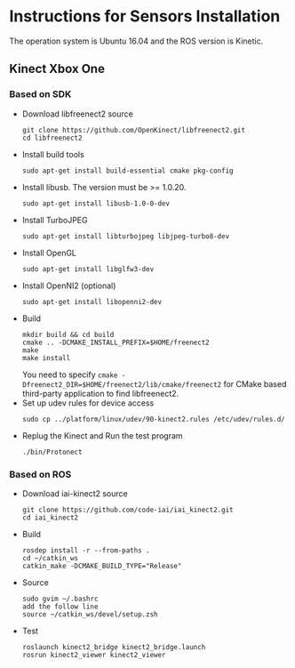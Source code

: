 # Instructions for Sensors Installation
The operation system is Ubuntu 16.04 and the ROS version is Kinetic.
## Kinect Xbox One
### Based on SDK
* Download libfreenect2 source
    ```
    git clone https://github.com/OpenKinect/libfreenect2.git
    cd libfreenect2
    ```
* Install build tools
    ```
    sudo apt-get install build-essential cmake pkg-config
    ```
* Install libusb. The version must be >= 1.0.20.
    ```
    sudo apt-get install libusb-1.0-0-dev
    ```
* Install TurboJPEG
    ```
    sudo apt-get install libturbojpeg libjpeg-turbo8-dev
    ```
* Install OpenGL
    ```
    sudo apt-get install libglfw3-dev
    ```
* Install OpenNI2 (optional)
    ```
    sudo apt-get install libopenni2-dev
    ```
* Build
    ```
    mkdir build && cd build
    cmake .. -DCMAKE_INSTALL_PREFIX=$HOME/freenect2
    make
    make install
    ```
    You need to specify `cmake -Dfreenect2_DIR=$HOME/freenect2/lib/cmake/freenect2` for CMake based third-party application to find libfreenect2.
* Set up udev rules for device access
    ```
    sudo cp ../platform/linux/udev/90-kinect2.rules /etc/udev/rules.d/
    ```
* Replug the Kinect and Run the test program
    ```
    ./bin/Protonect
    ```
### Based on ROS
* Download iai-kinect2 source
    ```
    git clone https://github.com/code-iai/iai_kinect2.git
    cd iai_kinect2
    ```
* Build
    ```
    rosdep install -r --from-paths .
    cd ~/catkin_ws
    catkin_make -DCMAKE_BUILD_TYPE="Release"
    ```
* Source
    ```
    sudo gvim ~/.bashrc
    add the follow line
    source ~/catkin_ws/devel/setup.zsh
    ```
* Test
    ```
    roslaunch kinect2_bridge kinect2_bridge.launch
    rosrun kinect2_viewer kinect2_viewer
    ```
